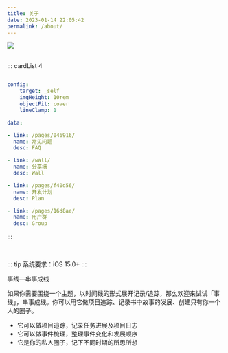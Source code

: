 ```yaml
---
title: 关于
date: 2023-01-14 22:05:42
permalink: /about/
---
```



<img src="/img/post.png" class="no-zoom">

<br>
<br>

::: cardList 4
```yaml

config:
    target: _self
    imgHeight: 10rem
    objectFit: cover
    lineClamp: 1

data:

- link: /pages/046916/
  name: 常见问题
  desc: FAQ

- link: /wall/
  name: 分享墙
  desc: Wall

- link: /pages/f40d56/
  name: 开发计划
  desc: Plan

- link: /pages/16d8ae/
  name: 用户群
  desc: Group


```
:::


<br>

::: tip
系统要求：iOS 15.0+
:::

事线—串事成线

如果你需要围绕一个主题，以时间线的形式展开记录/追踪，那么欢迎来试试「事线」，串事成线。你可以用它做项目追踪、记录书中故事的发展、创建只有你一个人的圈子。

- 它可以做项目追踪，记录任务进展及项目日志
- 它可以做事件梳理，整理事件变化和发展顺序
- 它是你的私人圈子，记下不同时期的所思所想